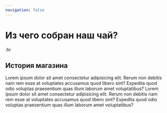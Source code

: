```yaml
---
navigation: false
---
```


# Из чего собран наш чай?

:hr

## История магазина

Lorem ipsum dolor sit amet consectetur adipisicing elit. Rerum non
debitis nam rem esse at voluptates accusamus quod libero sint? Expedita
quod odio voluptas praesentium quas illum laborum amet voluptatibus?
Lorem ipsum dolor sit amet consectetur adipisicing elit. Rerum non
debitis nam rem esse at voluptates accusamus quod libero sint? Expedita
quod odio voluptas praesentium quas illum laborum amet voluptatibus?
